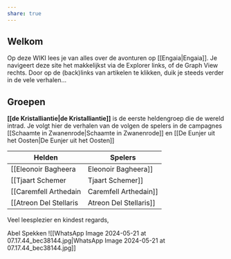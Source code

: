 ```yaml
---
share: true
---
```

## Welkom
Op deze WIKI lees je van alles over de avonturen op [[Engaia|Engaia]]. Je navigeert deze site het makkelijkst via de Explorer links, of de Graph View rechts. Door op de (back)links van artikelen te klikken, duik je steeds verder in de vele verhalen...

## Groepen
**[[de Kristalliantie|de Kristalliantie]]** is de eerste heldengroep die de wereld intrad. Je volgt hier de verhalen van de volgen de spelers in de campagnes [[Schaamte in Zwanenrode|Schaamte in Zwanenrode]] en [[De Eunjer uit het Oosten|De Eunjer uit het Oosten]]

| Helden                   | Spelers           |
| ------------------------ | ----------------- |
| [[Eleonoir Bagheera|Eleonoir Bagheera]]      | Tanja Quaijtaal   |
| [[Tjaart Schemer|Tjaart Schemer]]       | Pieter Seinen     |
| [[Caremfell Arthedain|Caremfell Arthedain]]  | Rajiv Gokhale     |
| [[Atreon Del Stellaris|Atreon Del Stellaris]] | Rowando Schippers |

Veel leesplezier en kindest regards,

Abel Spekken
![[WhatsApp Image 2024-05-21 at 07.17.44_bec38144.jpg|WhatsApp Image 2024-05-21 at 07.17.44_bec38144.jpg]]
